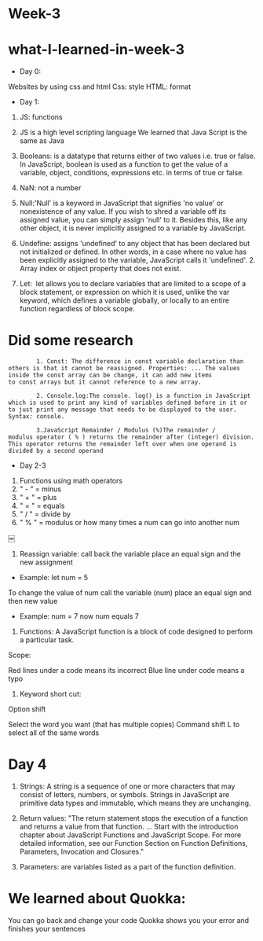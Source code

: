 # Week-3

# what-I-learned-in-week-3

* Day 0:


Websites by using css and html
Css: style
HTML: format
* Day 1:

1. JS: functions
2. JS is a high level scripting language
We learned that Java Script is the same as Java

3. Booleans: is a datatype that returns either of two values i.e. true or false. In JavaScript, boolean is used as a function to get the value of a variable, object, conditions, expressions etc. in terms of true or false.


4. NaN: not a number

5. Null:'Null' is a keyword in JavaScript that signifies 'no value' or nonexistence of any value. If you wish to shred a variable off its assigned value, you can simply assign 'null' to it. Besides this, like any other object, it is never implicitly assigned to a variable by JavaScript.

6. Undefine: assigns 'undefined' to any object that has been declared but not initialized or defined. In other words, in a case where no value has been explicitly assigned to the variable, JavaScript calls it 'undefined'. 2. Array index or object property that does not exist.

7.  Let:  let allows you to declare variables that are limited to a scope of a block statement, or expression on which it is used, unlike the var keyword, which defines a variable globally, or locally to an entire function regardless of block scope.
# Did some research 

            1. Const: The difference in const variable declaration than others is that it cannot be reassigned. Properties: ... The values inside the const array can be change, it can add new items to const arrays but it cannot reference to a new array.
   
            2. Console.log:The console. log() is a function in JavaScript which is used to print any kind of variables defined before in it or to just print any message that needs to be displayed to the user. Syntax: console.

            3.JavaScript Remainder / Modulus (%)The remainder / modulus operator ( % ) returns the remainder after (integer) division. This operator returns the remainder left over when one operand is divided by a second operand


* Day 2-3

1. Functions using math operators 
2. " - " = minus
3. " + " = plus
4. " = " = equals
5. " / " = divide by
6. " % " = modulus or how many times a num can go into another num
   
￼

1. Reassign variable: call back the variable place an equal sign and the new assignment

* Example: let num = 5

To change the value of num call the variable (num) place an equal sign and then new value

* Example: num = 7 now num equals 7 


1. Functions: A JavaScript function is a block of code designed to perform a particular task.

Scope:

Red lines under a code means its incorrect 
Blue line under code means a typo



1. Keyword short cut:

Option shift 

Select the word you want (that has multiple copies) Command shift L to select all of the same words

# Day 4

1. Strings: A string is a sequence of one or more characters that may consist of letters, numbers, or symbols. Strings in JavaScript are primitive data types and immutable, which means they are unchanging.

2. Return values: "The return statement stops the execution of a function and returns a value from that function. ... Start with the introduction chapter about JavaScript Functions and JavaScript Scope. For more detailed information, see our Function Section on Function Definitions, Parameters, Invocation and Closures."

3. Parameters: are variables listed as a part of the function definition.

# We learned about Quokka:

 You can go back and change your code
Quokka  shows you your error and finishes your sentences 


